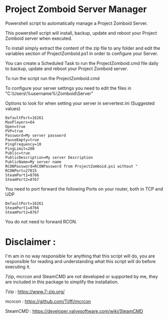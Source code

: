 # Project Zomboid Server Manager

Powershell script to automatically manage a Project Zomboid Server.

This powershell script will install, backup, update and reboot your Project Zomboid server when executed.

To install simply extract the content of the zip file to any folder and edit the variables section of ProjectZomboid.ps1 in order to configure your Server.

You can create a Scheduled Task to run the ProjectZomboid.cmd file daily to backup, update and reboot your Project Zomboid server.

To run the script run the ProjectZomboid.cmd

To configure your server settings you need to edit the files in "C:\Users\\%username%\Zomboid\Server\"

Options to look for when setting your server in servertest.ini (Suggested values)
```
DefaultPort=16261
MaxPlayers=64
Open=true
PVP=true
Password=My server password
PauseEmpty=true
PingFrequency=10
PingLimit=200
Public=true
PublicDescription=My server Description
PublicName=My server name
RCONPassword=RCONPassword from ProjectZomboid.ps1 without "
RCONPort=27015
SteamPort1=8766
SteamPort2=8767
```

You need to port forward the following Ports on your router, both in TCP and UDP

```
DefaultPort=16261
SteamPort1=8766
SteamPort2=8767
```
You do not need to forward RCON.

# Disclaimer : 

I'm am in no way responsible for anything that this script will do, you are responsible for reading and understanding what this script will do before executing it.

7zip, mcrcon and SteamCMD are not developed or supported by me, they are included in this package to simplify the installation.

7zip : https://www.7-zip.org/

mcrcon : https://github.com/Tiiffi/mcrcon

SteamCMD : https://developer.valvesoftware.com/wiki/SteamCMD